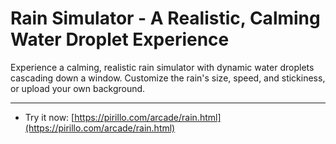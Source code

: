 
# Rain Simulator - A Realistic, Calming Water Droplet Experience

Experience a calming, realistic rain simulator with dynamic water droplets cascading down a window. Customize the rain's size, speed, and stickiness, or upload your own background.

---

* Try it now: [https://pirillo.com/arcade/rain.html](https://pirillo.com/arcade/rain.html)
